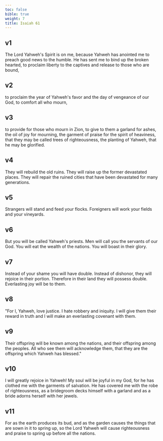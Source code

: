 ```yaml
---
toc: false
bible: true
weight: 7
title: Isaiah 61
---
```




## v1 
The Lord Yahweh's Spirit is on me, because Yahweh has anointed me to preach good news to the humble. He has sent me to bind up the broken hearted, to proclaim liberty to the captives and release to those who are bound, 

## v2 
to proclaim the year of Yahweh's favor and the day of vengeance of our God, to comfort all who mourn, 

## v3 
to provide for those who mourn in Zion, to give to them a garland for ashes, the oil of joy for mourning, the garment of praise for the spirit of heaviness, that they may be called trees of righteousness, the planting of Yahweh, that he may be glorified. 

## v4 
They will rebuild the old ruins. They will raise up the former devastated places. They will repair the ruined cities that have been devastated for many generations. 

## v5 
Strangers will stand and feed your flocks. Foreigners will work your fields and your vineyards. 

## v6 
But you will be called Yahweh's priests. Men will call you the servants of our God. You will eat the wealth of the nations. You will boast in their glory. 

## v7 
Instead of your shame you will have double. Instead of dishonor, they will rejoice in their portion. Therefore in their land they will possess double. Everlasting joy will be to them. 

## v8 
"For I, Yahweh, love justice. I hate robbery and iniquity. I will give them their reward in truth and I will make an everlasting covenant with them. 

## v9 
Their offspring will be known among the nations, and their offspring among the peoples. All who see them will acknowledge them, that they are the offspring which Yahweh has blessed." 

## v10 
I will greatly rejoice in Yahweh! My soul will be joyful in my God, for he has clothed me with the garments of salvation. He has covered me with the robe of righteousness, as a bridegroom decks himself with a garland and as a bride adorns herself with her jewels. 

## v11 
For as the earth produces its bud, and as the garden causes the things that are sown in it to spring up, so the Lord Yahweh will cause righteousness and praise to spring up before all the nations.
